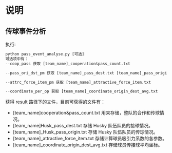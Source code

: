 # 说明

## 传球事件分析

执行:  

``` python
python pass_event_analyse.py [可选]
可选项中有：  
--coop_pass 获取 [team_name]_cooperation&pass_count.txt

--pass_ori_dst_pm 获取 [team_name]_pass_dest.txt [team_name]_pass_origin.txt

--attrc_force_item_pm 获取 [team_name]_attractive_force_item.txt

--coordinate_per_op 获取 [team_name]_coordinate_origin_dest_avg.txt
```

获得 result 路径下的文件，目前可获得的文件有：  

+ [team_name]cooperation&pass_count.txt 用来存储，整队的合作和传球情况。  
+ [team_name]Husk_pass_dest.txt 存储 Husky 队伍队员的接球情况。
+ [team_name]_Husk_pass_origin.txt 存储 Husky 队伍队员的传球情况。  
+ [team_name]_attractive_force_item.txt 存储计算球员吸引力系数的各参数。
+ [team_name]_coordinate_origin_dest_avg.txt 存储球员传接球平均坐标。
